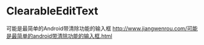 # ClearableEditText
可能是最简单的Android带清除功能的输入框
http://www.jiangwenrou.com/可能是最简单的android带清除功能的输入框.html
